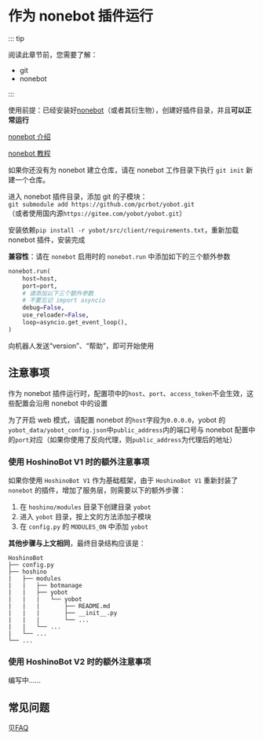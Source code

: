 # 作为 nonebot 插件运行

::: tip

阅读此章节前，您需要了解：

- git
- nonebot

:::

使用前提：已经安装好[nonebot](https://nonebot.cqp.moe/)（或者其衍生物），创建好插件目录，并且**可以正常运行**

[nonebot 介绍](../usage/nonebot-introductions.md)

[nonebot 教程](https://nonebot.cqp.moe/)

如果你还没有为 nonebot 建立仓库，请在 nonebot 工作目录下执行 `git init` 新建一个仓库。

进入 nonebot 插件目录，添加 git 的子模块：  
`git submodule add https://github.com/pcrbot/yobot.git`  
（或者使用国内源`https://gitee.com/yobot/yobot.git`）

安装依赖`pip install -r yobot/src/client/requirements.txt`，重新加载 nonebot 插件，安装完成

**兼容性**：请在 `nonebot` 启用时的 `nonebot.run` 中添加如下的三个额外参数

```python {6-8}
nonebot.run(
    host=host,
    port=port,
    # 请添加以下三个额外参数
    # 不要忘记 import asyncio
    debug=False,
    use_reloader=False,
    loop=asyncio.get_event_loop(),
)
```

向机器人发送“version”、“帮助”，即可开始使用

## 注意事项

作为 nonebot 插件运行时，配置项中的`host`、`port`、`access_token`不会生效，这些配置会沿用 nonebot 中的设置

为了开启 web 模式，请配置 nonebot 的`host`字段为`0.0.0.0`，yobot 的`yobot_data/yobot_config.json`中`public_address`内的端口号与 nonebot 配置中的`port`对应（如果你使用了反向代理，则`public_address`为代理后的地址）

### 使用 HoshinoBot V1 时的额外注意事项

如果你使用 `HoshinoBot V1` 作为基础框架，由于 `HoshinoBot V1` 重新封装了 `nonebot` 的插件，增加了服务层，则需要以下的额外步骤：

1. 在 `hoshino/modules` 目录下创建目录 `yobot`
1. 进入 `yobot` 目录，按上文的方法添加子模块
1. 在 `config.py` 的 `MODULES_ON` 中添加 `yobot`

**其他步骤与上文相同**，最终目录结构应该是：

```tree
HoshinoBot
├── config.py
├── hoshino
|   ├── modules
|   |   ├── botmanage
|   |   ├── yobot
|   |   |   └── yobot
|   |   |       ├── README.md
|   |   |       ├── __init__.py
|   |   |       └── ...
|   |   └── ...
|   └── ...
└── ...
```

### 使用 HoshinoBot V2 时的额外注意事项

编写中……

## 常见问题

见[FAQ](../usage/faq.md)
